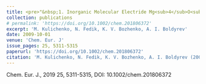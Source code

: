 ```yaml
---
title: <pre>"&nbsp;1. Inorganic Molecular Electride Mg<sub>4</sub>O<sub>3</sub>: Structure, Bonding and Nonlinear Optical Properties"</pre>
collection: publications
# permalink: 'https://doi.org/10.1002/chem.201806372'
excerpt: 'M. Kulichenko, N. Fedik, K. V. Bozhenko, A. I. Boldyrev'
date: 2009-10-01
venue: 'Chem. Eur. J'
issue_pages: 25, 5311-5315
paperurl: 'https://doi.org/10.1002/chem.201806372'
citation: 'M. Kulichenko, N. Fedik, K. V. Bozhenko, A. I. Boldyrev (2009). &quot;Paper Title Number 1.&quot; <i>Journal 1</i>. 1(1).'
---
```

Chem. Eur. J., 2019 25, 5311-5315, DOI: 10.1002/chem.201806372 


